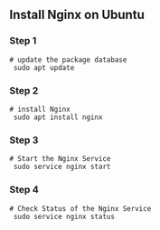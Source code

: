 ## Install Nginx on Ubuntu 

### Step 1
``` shell script
# update the package database    
 sudo apt update
```
### Step 2
``` shell script
# install Nginx    
 sudo apt install nginx
```
### Step 3
``` shell script
# Start the Nginx Service    
 sudo service nginx start
```
### Step 4
``` shell script
# Check Status of the Nginx Service    
 sudo service nginx status
```

